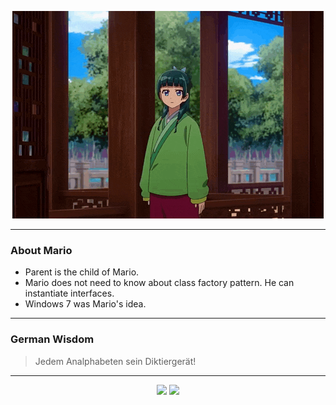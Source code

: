 <p align="center">
  <img src="assets/maomao.gif" />
</p>

---

### About Mario
- Parent is the child of Mario.
- Mario does not need to know about class factory pattern. He can instantiate interfaces.
- Windows 7 was Mario's idea.

---

### German Wisdom
> Jedem Analphabeten sein Diktiergerät!

---

<p align="center">
  <a>
    <img height="180em" src="https://github-readme-stats-eight-theta.vercel.app/api?username=Torfkopp&show_icons=true&theme=dark&include_all_commits=true&count_private=true"/>
  </a>
  <a href="https://github.com/Torfkopp?tab=repositories">
    <img height="180em" src="https://github-readme-stats-eight-theta.vercel.app/api/top-langs/?username=torfkopp&layout=compact&theme=dark&langs_count=8&hide=java"/>
  </a>
</p>
